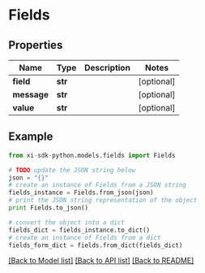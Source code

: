 # Fields


## Properties

Name | Type | Description | Notes
------------ | ------------- | ------------- | -------------
**field** | **str** |  | [optional] 
**message** | **str** |  | [optional] 
**value** | **str** |  | [optional] 

## Example

```python
from xi-sdk-python.models.fields import Fields

# TODO update the JSON string below
json = "{}"
# create an instance of Fields from a JSON string
fields_instance = Fields.from_json(json)
# print the JSON string representation of the object
print Fields.to_json()

# convert the object into a dict
fields_dict = fields_instance.to_dict()
# create an instance of Fields from a dict
fields_form_dict = fields.from_dict(fields_dict)
```
[[Back to Model list]](../README.md#documentation-for-models) [[Back to API list]](../README.md#documentation-for-api-endpoints) [[Back to README]](../README.md)


